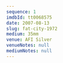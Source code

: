 ```yaml
---
sequence: 1
imdbId: tt0068575
date: 2007-08-13
slug: fat-city-1972
medium: 35mm
venue: AFI Silver
venueNotes: null
mediumNotes: null
---
```

